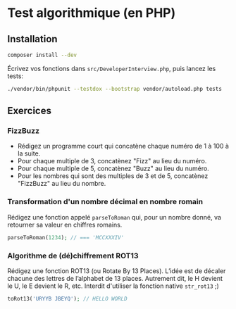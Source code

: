 # Test algorithmique (en PHP)

Installation
---

```sh
composer install --dev
```

Écrivez vos fonctions dans `src/DeveloperInterview.php`, puis lancez les tests:


```sh
./vendor/bin/phpunit --testdox --bootstrap vendor/autoload.php tests
```

Exercices
---

### FizzBuzz

- Rédigez un programme court qui concatène chaque numéro de 1 à 100 à la suite.
- Pour chaque multiple de 3, concatènez "Fizz" au lieu du numéro.
- Pour chaque multiple de 5, concatènez "Buzz" au lieu du numéro.
- Pour les nombres qui sont des multiples de 3 et de 5, concatènez "FizzBuzz" au lieu du nombre.

### Transformation d'un nombre décimal en nombre romain

Rédigez une fonction appelé `parseToRoman` qui, pour un nombre donné, va retourner sa valeur en chiffres romains.

```php
parseToRoman(1234); // === 'MCCXXXIV'
```

### Algorithme de (dé)chiffrement ROT13

Rédigez une fonction ROT13 (ou Rotate By 13 Places). L’idée est de décaler chacune des lettres de l’alphabet de 13 places. Autrement dit, le H devient le U, le E devient le R, etc. Interdit d'utiliser la fonction native `str_rot13` ;)

```php
toRot13('URYYB JBEYQ'); // HELLO WORLD
```
